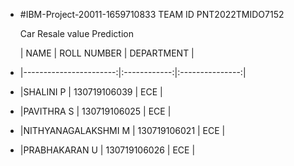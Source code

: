+ #IBM-Project-20011-1659710833
                                 TEAM ID  PNT2022TMIDO7152

   Car Resale value Prediction

  | NAME                   | ROLL NUMBER  |   DEPARTMENT    |   
+ |-----------------------:|:------------:|:---------------:|
+ |SHALINI P               | 130719106039 |   ECE           |
+ |PAVITHRA S              | 130719106025 |   ECE           |
+ |NITHYANAGALAKSHMI M     | 130719106021 |   ECE           |
+ |PRABHAKARAN U           | 130719106026 |   ECE           |

